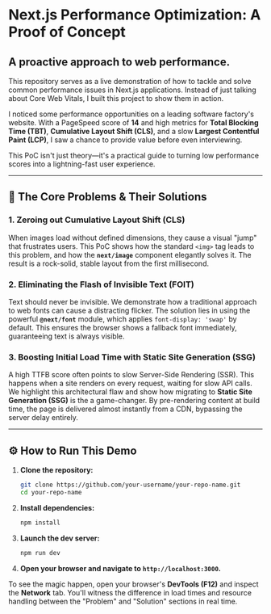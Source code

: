 # Next.js Performance Optimization: A Proof of Concept

## A proactive approach to web performance.

This repository serves as a live demonstration of how to tackle and solve common performance issues in Next.js applications. Instead of just talking about Core Web Vitals, I built this project to show them in action.

I noticed some performance opportunities on a leading software factory's website. With a PageSpeed score of **14** and high metrics for **Total Blocking Time (TBT)**, **Cumulative Layout Shift (CLS)**, and a slow **Largest Contentful Paint (LCP)**, I saw a chance to provide value before even interviewing.

This PoC isn't just theory—it's a practical guide to turning low performance scores into a lightning-fast user experience.

-----

## 🚀 The Core Problems & Their Solutions

### 1\. Zeroing out Cumulative Layout Shift (CLS)

When images load without defined dimensions, they cause a visual "jump" that frustrates users. This PoC shows how the standard `<img>` tag leads to this problem, and how the **`next/image`** component elegantly solves it. The result is a rock-solid, stable layout from the first millisecond.

### 2\. Eliminating the Flash of Invisible Text (FOIT)

Text should never be invisible. We demonstrate how a traditional approach to web fonts can cause a distracting flicker. The solution lies in using the powerful **`@next/font`** module, which applies `font-display: 'swap'` by default. This ensures the browser shows a fallback font immediately, guaranteeing text is always visible.

### 3\. Boosting Initial Load Time with Static Site Generation (SSG)

A high TTFB score often points to slow Server-Side Rendering (SSR). This happens when a site renders on every request, waiting for slow API calls. We highlight this architectural flaw and show how migrating to **Static Site Generation (SSG)** is the a game-changer. By pre-rendering content at build time, the page is delivered almost instantly from a CDN, bypassing the server delay entirely.

-----

## ⚙️ How to Run This Demo

1.  **Clone the repository:**

    ```bash
    git clone https://github.com/your-username/your-repo-name.git
    cd your-repo-name
    ```

2.  **Install dependencies:**

    ```bash
    npm install
    ```

3.  **Launch the dev server:**

    ```bash
    npm run dev
    ```

4.  **Open your browser and navigate to `http://localhost:3000`.**

To see the magic happen, open your browser's **DevTools (F12)** and inspect the **Network** tab. You'll witness the difference in load times and resource handling between the "Problem" and "Solution" sections in real time.